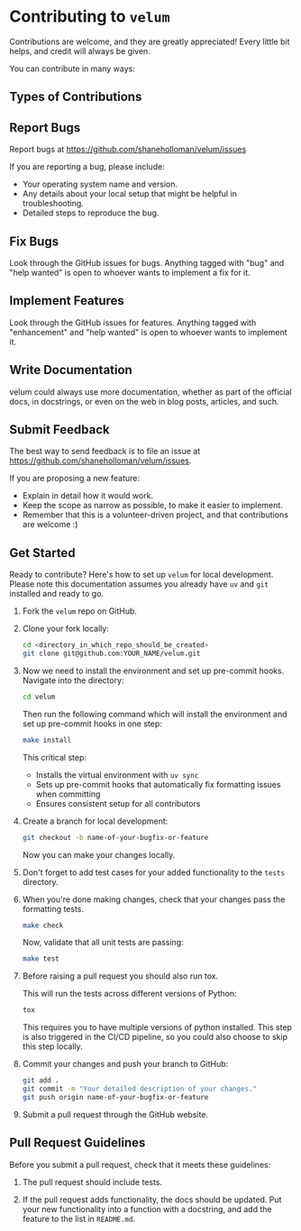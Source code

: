 # Contributing to `velum`

Contributions are welcome, and they are greatly appreciated!
Every little bit helps, and credit will always be given.

You can contribute in many ways:

## Types of Contributions

## Report Bugs

Report bugs at <https://github.com/shaneholloman/velum/issues>

If you are reporting a bug, please include:

- Your operating system name and version.
- Any details about your local setup that might be helpful in troubleshooting.
- Detailed steps to reproduce the bug.

## Fix Bugs

Look through the GitHub issues for bugs.
Anything tagged with "bug" and "help wanted" is open to whoever wants to implement a fix for it.

## Implement Features

Look through the GitHub issues for features.
Anything tagged with "enhancement" and "help wanted" is open to whoever wants to implement it.

## Write Documentation

velum could always use more documentation, whether as part of the official docs, in docstrings, or even on the web in blog posts, articles, and such.

## Submit Feedback

The best way to send feedback is to file an issue at <https://github.com/shaneholloman/velum/issues>.

If you are proposing a new feature:

- Explain in detail how it would work.
- Keep the scope as narrow as possible, to make it easier to implement.
- Remember that this is a volunteer-driven project, and that contributions
  are welcome :)

## Get Started

Ready to contribute? Here's how to set up `velum` for local development.
Please note this documentation assumes you already have `uv` and `git` installed and ready to go.

1. Fork the `velum` repo on GitHub.

2. Clone your fork locally:

   ```sh
   cd <directory_in_which_repo_should_be_created>
   git clone git@github.com:YOUR_NAME/velum.git
   ```

3. Now we need to install the environment and set up pre-commit hooks. Navigate into the directory:

   ```sh
   cd velum
   ```

   Then run the following command which will install the environment and set up pre-commit hooks in one step:

   ```sh
   make install
   ```

   This critical step:

   - Installs the virtual environment with `uv sync`
   - Sets up pre-commit hooks that automatically fix formatting issues when committing
   - Ensures consistent setup for all contributors

4. Create a branch for local development:

   ```sh
   git checkout -b name-of-your-bugfix-or-feature
   ```

   Now you can make your changes locally.

5. Don't forget to add test cases for your added functionality to the `tests` directory.

6. When you're done making changes, check that your changes pass the formatting tests.

   ```sh
   make check
   ```

   Now, validate that all unit tests are passing:

   ```sh
   make test
   ```

7. Before raising a pull request you should also run tox.

   This will run the tests across different versions of Python:

   ```sh
   tox
   ```

   This requires you to have multiple versions of python installed.
   This step is also triggered in the CI/CD pipeline, so you could also choose to skip this step locally.

8. Commit your changes and push your branch to GitHub:

   ```sh
   git add .
   git commit -m "Your detailed description of your changes."
   git push origin name-of-your-bugfix-or-feature
   ```

9. Submit a pull request through the GitHub website.

## Pull Request Guidelines

Before you submit a pull request, check that it meets these guidelines:

1. The pull request should include tests.

2. If the pull request adds functionality, the docs should be updated.
   Put your new functionality into a function with a docstring, and add the feature to the list in `README.md`.
